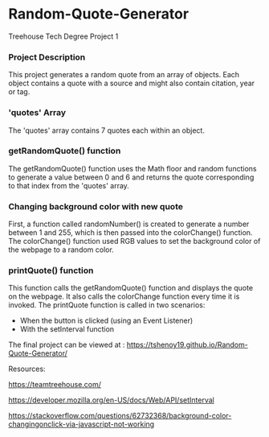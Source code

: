 # Random-Quote-Generator
Treehouse Tech Degree Project 1

### Project Description
This project generates a random quote from an array of objects. Each object contains a quote with a source and might also contain citation, year or tag.

### 'quotes' Array
The 'quotes' array contains 7 quotes each within an object.

### getRandomQuote() function
The getRandomQuote() function uses the Math floor and random functions to generate a value between 0 and 6 and returns the quote corresponding to that index from the 'quotes' array.

### Changing background color with new quote
First, a function called randomNumber() is created to generate a number between 1 and 255, which is then passed into the colorChange() function. 
The colorChange() function used RGB values to set the background color of the webpage to a random color.

### printQuote() function
This function calls the getRandomQuote() function and displays the quote on the webpage. It also calls the colorChange function every time it is invoked.
The printQuote function is called in two scenarios:
- When the button is clicked (using an Event Listener)
- With the setInterval function

The final project can be viewed at : https://tshenoy19.github.io/Random-Quote-Generator/

Resources:

https://teamtreehouse.com/

https://developer.mozilla.org/en-US/docs/Web/API/setInterval 

https://stackoverflow.com/questions/62732368/background-color-changingonclick-via-javascript-not-working

